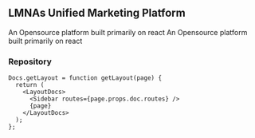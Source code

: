 ## LMNAs Unified Marketing Platform

An Opensource platform built primarily on react An Opensource platform built primarily on react

### Repository

```
Docs.getLayout = function getLayout(page) {
  return (
    <LayoutDocs>
      <Sidebar routes={page.props.doc.routes} />
      {page}
    </LayoutDocs>
  );
};
```
